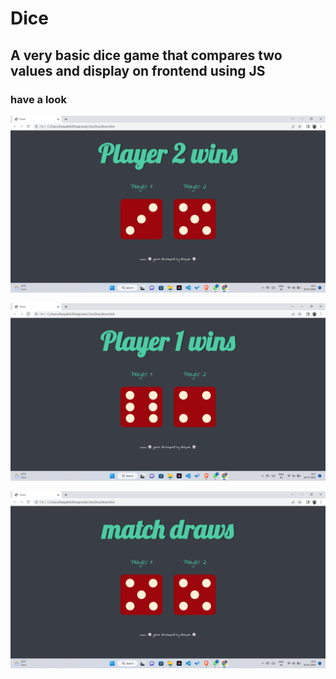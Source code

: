 # Dice
## A very basic dice game that compares two values and display on frontend using JS

### have a look

![Player2 wins](https://github.com/K-DeepakSingh/Dice/blob/main/Screenshot%20(111).png)

![Player1 wins](https://github.com/K-DeepakSingh/Dice/blob/main/Screenshot%20(112).png)

![Draw](https://github.com/K-DeepakSingh/Dice/blob/main/Screenshot%20(113).png)
